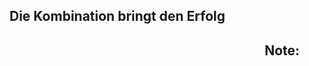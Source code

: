 ## <i class="fa fa-sliders" aria-hidden="true"></i> Die Kombination bringt den Erfolg
<img style="border: none; box-shadow: none; background: none; width: 80%" data-src="/media/agile-components.png"></img>
Note:
-
